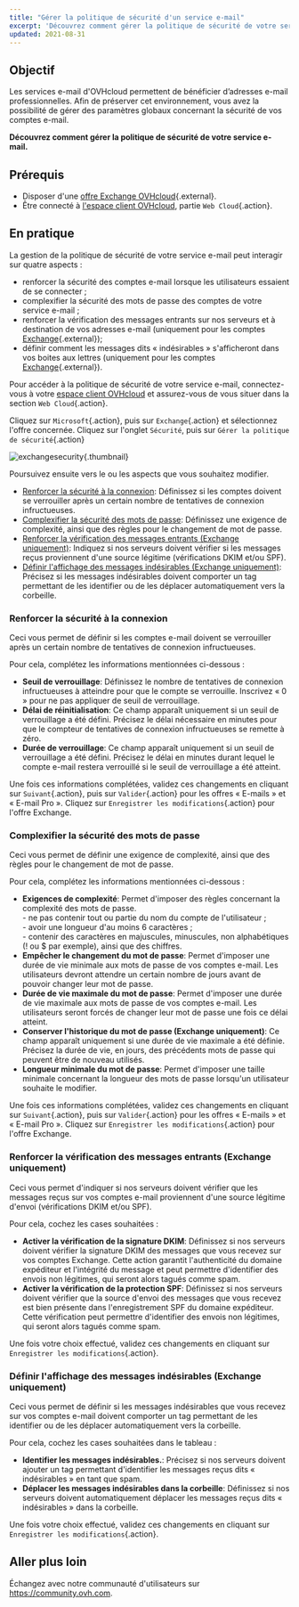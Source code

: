 ```yaml
---
title: "Gérer la politique de sécurité d'un service e-mail"
excerpt: 'Découvrez comment gérer la politique de sécurité de votre service e-mail'
updated: 2021-08-31
---
```


## Objectif

Les services e-mail d'OVHcloud permettent de bénéficier d’adresses e-mail professionnelles. Afin de préserver cet environnement, vous avez la possibilité de gérer des paramètres globaux concernant la sécurité de vos comptes e-mail.

**Découvrez comment gérer la politique de sécurité de votre service e-mail.**

## Prérequis

- Disposer d'une [offre Exchange OVHcloud](https://www.ovhcloud.com/fr-ca/emails/hosted-exchange/){.external}.
- Être connecté à [l'espace client OVHcloud](https://ca.ovh.com/auth/?action=gotomanager&from=https://www.ovh.com/ca/fr/&ovhSubsidiary=qc), partie `Web Cloud`{.action}.

## En pratique

La gestion de la politique de sécurité de votre service e-mail peut interagir sur quatre aspects :

- renforcer la sécurité des comptes e-mail lorsque les utilisateurs essaient de se connecter ;
- complexifier la sécurité des mots de passe des comptes de votre service e-mail ;
- renforcer la vérification des messages entrants sur nos serveurs et à destination de vos adresses e-mail (uniquement pour les comptes [Exchange](https://www.ovhcloud.com/fr-ca/emails/hosted-exchange/){.external});
- définir comment les messages dits « indésirables » s'afficheront dans vos boites aux lettres (uniquement pour les comptes [Exchange](https://www.ovhcloud.com/fr-ca/emails/hosted-exchange/){.external}).

Pour accéder à la politique de sécurité de votre service e-mail, connectez-vous à votre [espace client OVHcloud](https://ca.ovh.com/auth/?action=gotomanager&from=https://www.ovh.com/ca/fr/&ovhSubsidiary=qc) et assurez-vous de vous situer dans la section `Web Cloud`{.action}.

Cliquez sur `Microsoft`{.action}, puis sur `Exchange`{.action} et sélectionnez l'offre concernée. Cliquez sur l'onglet `Sécurité`, puis sur `Gérer la politique de sécurité`{.action}

![exchangesecurity](manage-security02.png){.thumbnail}

Poursuivez ensuite vers le ou les aspects que vous souhaitez modifier.

- [Renforcer la sécurité à la connexion](#enhanced-security.): Définissez si les comptes doivent se verrouiller après un certain nombre de tentatives de connexion infructueuses.
- [Complexifier la sécurité des mots de passe](#password-complexity.): Définissez une exigence de complexité, ainsi que des règles pour le changement de mot de passe.
- [Renforcer la vérification des messages entrants (Exchange uniquement)](#incoming-messages-verification.): Indiquez si nos serveurs doivent vérifier si les messages reçus proviennent d'une source légitime (vérifications DKIM et/ou SPF).
- [Définir l'affichage des messages indésirables (Exchange uniquement)](#unwanted-messages-management.): Précisez si les messages indésirables doivent comporter un tag permettant de les identifier ou de les déplacer automatiquement vers la corbeille.

### Renforcer la sécurité à la connexion <a name="enhanced-security"></a>

Ceci vous permet de définir si les comptes e-mail doivent se verrouiller après un certain nombre de tentatives de connexion infructueuses.

Pour cela, complétez les informations mentionnées ci-dessous :

- **Seuil de verrouillage**: Définissez le nombre de tentatives de connexion infructueuses à atteindre pour que le compte se verrouille. Inscrivez « 0 » pour ne pas appliquer de seuil de verrouillage.
- **Délai de réinitialisation**: Ce champ apparaît uniquement si un seuil de verrouillage a été défini. Précisez le délai nécessaire en minutes pour que le compteur de tentatives de connexion infructueuses se remette à zéro.
- **Durée de verrouillage**: Ce champ apparaît uniquement si un seuil de verrouillage a été défini. Précisez le délai en minutes durant lequel le compte e-mail restera verrouillé si le seuil de verrouillage a été atteint.

Une fois ces informations complétées, validez ces changements en cliquant sur `Suivant`{.action}, puis sur `Valider`{.action} pour les offres « E-mails » et « E-mail Pro ». Cliquez sur `Enregistrer les modifications`{.action} pour l'offre Exchange.

### Complexifier la sécurité des mots de passe <a name="password-complexity"></a>

Ceci vous permet de définir une exigence de complexité, ainsi que des règles pour le changement de mot de passe.

Pour cela, complétez les informations mentionnées ci-dessous :

- **Exigences de complexité**: Permet d'imposer des règles concernant la complexité des mots de passe. <br> - ne pas contenir tout ou partie du nom du compte de l'utilisateur ;<br> - avoir une longueur d'au moins 6 caractères ;<br> - contenir des caractères en majuscules, minuscules, non alphabétiques (! ou $ par exemple), ainsi que des chiffres.
- **Empêcher le changement du mot de passe**: Permet d'imposer une durée de vie minimale aux mots de passe de vos comptes e-mail. Les utilisateurs devront attendre un certain nombre de jours avant de pouvoir changer leur mot de passe.
- **Durée de vie maximale du mot de passe**: Permet d'imposer une durée de vie maximale aux mots de passe de vos comptes e-mail. Les utilisateurs seront forcés de changer leur mot de passe une fois ce délai atteint.
- **Conserver l'historique du mot de passe (Exchange uniquement)**: Ce champ apparaît uniquement si une durée de vie maximale a été définie. Précisez la durée de vie, en jours, des précédents mots de passe qui peuvent être de nouveau utilisés.
- **Longueur minimale du mot de passe**: Permet d'imposer une taille minimale concernant la longueur des mots de passe lorsqu'un utilisateur souhaite le modifier.

Une fois ces informations complétées, validez ces changements en cliquant sur `Suivant`{.action}, puis sur `Valider`{.action} pour les offres « E-mails » et « E-mail Pro ». Cliquez sur `Enregistrer les modifications`{.action} pour l'offre Exchange.

### Renforcer la vérification des messages entrants (Exchange uniquement) <a name="incoming-messages-verification"></a>

Ceci vous permet d'indiquer si nos serveurs doivent vérifier que les messages reçus sur vos comptes e-mail proviennent d'une source légitime d'envoi (vérifications DKIM et/ou SPF).

Pour cela, cochez les cases souhaitées :

- **Activer la vérification de la signature DKIM**: Définissez si nos serveurs doivent vérifier la signature DKIM des messages que vous recevez sur vos comptes Exchange. Cette action garantit l'authenticité du domaine expéditeur et l'intégrité du message et peut permettre d'identifier des envois non légitimes, qui seront alors tagués comme spam.
- **Activer la vérification de la protection SPF**: Définissez si nos serveurs doivent vérifier que la source d'envoi des messages que vous recevez est bien présente dans l'enregistrement SPF du domaine expéditeur. Cette vérification peut permettre d'identifier des envois non légitimes, qui seront alors tagués comme spam.

Une fois votre choix effectué, validez ces changements en cliquant sur `Enregistrer les modifications`{.action}.

### Définir l'affichage des messages indésirables (Exchange uniquement) <a name="unwanted-messages-management"></a>

Ceci vous permet de définir si les messages indésirables que vous recevez sur vos comptes e-mail doivent comporter un tag permettant de les identifier ou de les déplacer automatiquement vers la corbeille.

Pour cela, cochez les cases souhaitées dans le tableau :

- **Identifier les messages indésirables.**: Précisez si nos serveurs doivent ajouter un tag permettant d'identifier les messages reçus dits « indésirables » en tant que spam.
- **Déplacer les messages indésirables dans la corbeille**: Définissez si nos serveurs doivent automatiquement déplacer les messages reçus dits « indésirables » dans la corbeille.

Une fois votre choix effectué, validez ces changements en cliquant sur `Enregistrer les modifications`{.action}.

## Aller plus loin

Échangez avec notre communauté d'utilisateurs sur <https://community.ovh.com>.
